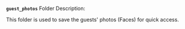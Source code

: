 **`guest_photos`** Folder Description:

This folder is used to save the guests' photos (Faces) for quick access.

